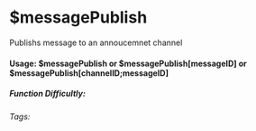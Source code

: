# $messagePublish
Publishs message to an annoucemnet channel

#### Usage: $messagePublish or $messagePublish[messageID] or $messagePublish[channelID;messageID]

##### Function Difficultly: <Badge Publish="tip" text="Easy" vertical="middle" /> 
###### Tags: <Badge Publish="tip" text="Publish" vertical="middle" /> <Badge Publish="tip" text="message" vertical="middle" />